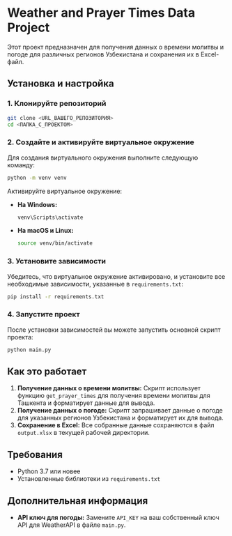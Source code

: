 # Weather and Prayer Times Data Project

Этот проект предназначен для получения данных о времени молитвы и погоде для различных регионов Узбекистана и сохранения их в Excel-файл.

## Установка и настройка

### 1. Клонируйте репозиторий

```bash
git clone <URL_ВАШЕГО_РЕПОЗИТОРИЯ>
cd <ПАПКА_С_ПРОЕКТОМ>
```

### 2. Создайте и активируйте виртуальное окружение

Для создания виртуального окружения выполните следующую команду:

```bash
python -m venv venv
```

Активируйте виртуальное окружение:

- **На Windows:**

  ```bash
  venv\Scripts\activate
  ```

- **На macOS и Linux:**

  ```bash
  source venv/bin/activate
  ```

### 3. Установите зависимости

Убедитесь, что виртуальное окружение активировано, и установите все необходимые зависимости, указанные в `requirements.txt`:

```bash
pip install -r requirements.txt
```

### 4. Запустите проект

После установки зависимостей вы можете запустить основной скрипт проекта:

```bash
python main.py
```

## Как это работает

1. **Получение данных о времени молитвы:** Скрипт использует функцию `get_prayer_times` для получения времени молитвы для Ташкента и форматирует данные для вывода.
2. **Получение данных о погоде:** Скрипт запрашивает данные о погоде для указанных регионов Узбекистана и форматирует их для вывода.
3. **Сохранение в Excel:** Все собранные данные сохраняются в файл `output.xlsx` в текущей рабочей директории.

## Требования

- Python 3.7 или новее
- Установленные библиотеки из `requirements.txt`

## Дополнительная информация

- **API ключ для погоды:** Замените `API_KEY` на ваш собственный ключ API для WeatherAPI в файле `main.py`.
